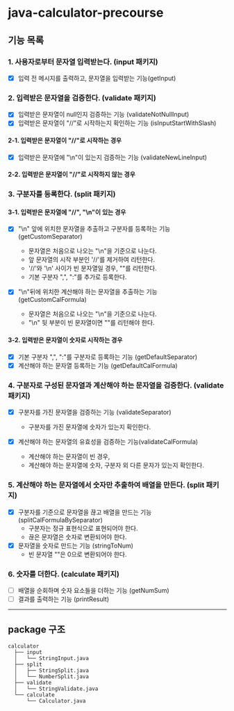 # java-calculator-precourse

## 기능 목록

### 1. 사용자로부터 문자열 입력받는다. (input 패키지)

- [x] 입력 전 메시지를 출력하고, 문자열을 입력받는 기능(getInput)

### 2. 입력받은 문자열을 검증한다. (validate 패키지)

- [x] 입력받은 문자열이 null인지 검증하는 기능 (validateNotNullInput)
- [x] 입력받은 문자열이 "//"로 시작하는지 확인하는 기능 (isInputStartWithSlash)

#### 2-1. 입력받은 문자열이 "//"로 시작하는 경우

- [x] 입력받은 문자열에 "\n"이 있는지 검증하는 기능 (validateNewLineInput)

#### 2-2. 입력받은 문자열이 "//"로 시작하지 않는 경우

### 3. 구분자를 등록한다. (split 패키지)

#### 3-1. 입력받은 문자열에 "//", "\n"이 있는 경우

- [x] "\n" 앞에 위치한 문자열을 추출하고 구분자를 등록하는 기능 (getCustomSeparator)

  - 문자열은 처음으로 나오는 "\n"을 기준으로 나눈다.
  - 앞 문자열의 시작 부분인 '//'를 제거하여 리턴한다.
  - '//'와 '\n' 사이가 빈 문자열일 경우, ""를 리턴한다.
  - 기본 구분자 ",", ":"를 추가로 등록한다.

- [x] "\n"뒤에 위치한 계산해야 하는 문자열을 추출하는 기능 (getCustomCalFormula)
  - 문자열은 처음으로 나오는 "\n"을 기준으로 나눈다.
  - "\n" 뒷 부분이 빈 문자열이면 ""를 리턴해야 한다.

#### 3-2. 입력받은 문자열이 숫자로 시작하는 경우

- [x] 기본 구분자 ",", ":"를 구분자로 등록하는 기능 (getDefaultSeparator)
- [x] 계산해야 하는 문자열 등록하는 기능 (getDefaultCalFormula)

### 4. 구분자로 구성된 문자열과 계산해야 하는 문자열을 검증한다. (validate 패키지)

- [x] 구분자를 가진 문자열을 검증하는 기능 (validateSeparator)

  - 구분자를 가진 문자열에 숫자가 있는지 확인한다.

- [x] 계산해야 하는 문자열의 유효성을 검증하는 기능(validateCalFormula)
  - 계산해야 하는 문자열이 빈 경우,
  - 계산해야 하는 문자열에 숫자, 구분자 외 다른 문자가 있는지 확인한다.

### 5. 계산해야 하는 문자열에서 숫자만 추출하여 배열을 만든다. (split 패키지)

- [x] 구분자를 기준으로 문자열을 끊고 배열을 만드는 기능 (splitCalFormulaBySeparator)
  - 구분자는 정규 표현식으로 표현되어야 한다.
  - 끊은 문자열은 숫자로 변환되어야 한다.
- [x] 문자열을 숫자로 만드는 기능 (stringToNum)
  - 빈 문자열 ""은 0으로 변환되어야 한다.

### 6. 숫자를 더한다. (calculate 패키지)

- [ ] 배열을 순회하며 숫자 요소들을 더하는 기능 (getNumSum)
- [ ] 결과를 출력하는 기능 (printResult)

---

## package 구조

```
calculator
  ├── input
  │   └── StringInput.java
  ├── split
  │   ├── StringSplit.java
  │   └── NumberSplit.java
  ├── validate
  │   └── StringValidate.java
  └── calculate
      └── Calculator.java
```
